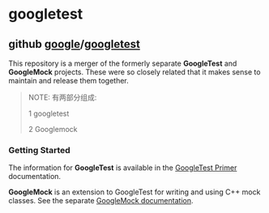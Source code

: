 # googletest



## github [google](https://github.com/google)/[googletest](https://github.com/google/googletest)

This repository is a merger of the formerly separate **GoogleTest** and **GoogleMock** projects. These were so closely related that it makes sense to maintain and release them together.

> NOTE: 有两部分组成:
>
> 1 googletest
>
> 2 Googlemock

### Getting Started

The information for **GoogleTest** is available in the [GoogleTest Primer](https://github.com/google/googletest/blob/master/googletest/docs/primer.md) documentation.

**GoogleMock** is an extension to GoogleTest for writing and using C++ mock classes. See the separate [GoogleMock documentation](https://github.com/google/googletest/blob/master/googlemock/README.md).